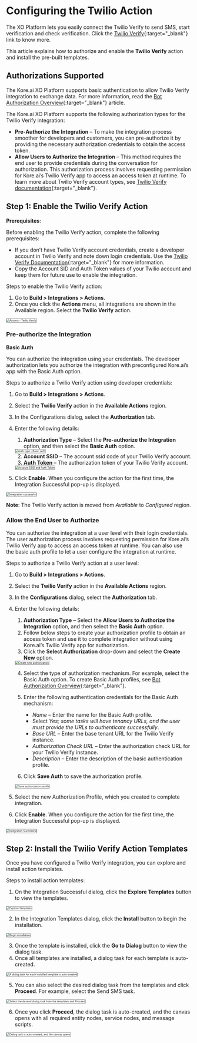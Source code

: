# **Configuring the Twilio Action**

The XO Platform lets you easily connect the Twilio Verify to send SMS, start verification and check verification. Click the [Twilio Verify](https://www.twilio.com/){:target="_blank"} link to know more.

This article explains how to authorize and enable the **Twilio Verify** action and install the pre-built templates.


## Authorizations Supported

The Kore.ai XO Platform supports basic authentication to allow Twilio Verify integration to exchange data. For more information, read the [Bot Authorization Overview](https://developer.kore.ai/docs/bots/advanced-topics/authorization/bot-authentication/){:target="_blank"} article.

The Kore.ai XO Platform supports the following authorization types for the Twilio Verify integration:

* **Pre-Authorize the Integration** – To make the integration process smoother for developers and customers, you can pre-authorize it by providing the necessary authorization credentials to obtain the access token.
* **Allow Users to Authorize the Integration** – This method requires the end user to provide credentials during the conversation for authorization. This authorization process involves requesting permission for Kore.ai’s Twilio Verify app to access an access token at runtime. To learn more about Twilio Verify account types, see [Twilio Verify documentation](https://www.twilio.com/docs/sms){:target="_blank"}.


## Step 1: Enable the Twilio Verify Action

**Prerequisites**:

Before enabling the Twilio Verify action, complete the following prerequisites:

* If you don’t have Twilio Verify account credentials, create a developer account in Twilio Verify and note down login credentials. Use the [Twilio Verify Documentation](https://www.twilio.com/docs/sms){:target="_blank"} for more information.
* Copy the Account SID and Auth Token values of your Twilio account and keep them for future use to enable the integration.

Steps to enable the Twilio Verify action:

1. Go to **Build > Integrations > Actions**.
2. Once you click the **Actions** menu, all integrations are shown in the Available region. Select the **Twilio Verify** action.  
<img src="../images/twilio-action-img1.png" alt="Actions - Twilio Verify" title="Actions - Twilio Verify" style="border: 1px solid gray;zoom:50%;"/>


### Pre-authorize the Integration

**Basic Auth**

You can authorize the integration using your credentials. The developer authorization lets you authorize the integration with preconfigured Kore.ai’s app with the Basic Auth option.

Steps to authorize a Twilio Verify action using developer credentials:

1. Go to **Build > Integrations > Actions**.
2. Select the **Twilio Verify** action in the **Available Actions** region.
3. In the Configurations dialog, select the **Authorization** tab.
4. Enter the following details:
    1. **Authorization Type** – Select the **Pre-authorize the Integration** option, and then select the **Basic Auth** option.  
    <img src="../images/twilio-action-img2.png" alt="Auth type - Basic auth" title="Auth type - Basic auth" style="border: 1px solid gray;zoom:50%;"/>

    2. **Account SSID** – The account ssid code of your Twilio Verify account.
    3. **Auth Token** – The authorization token of your Twilio Verify account.  
    <img src="../images/twilio-action-img3.png" alt="Account SSID and Auth Token" title="Account SSID and Auth Token" style="border: 1px solid gray;zoom:50%;"/>

5. Click **Enable**. When you configure the action for the first time, the Integration Successful pop-up is displayed.  
<img src="../images/twilio-action-img4.png" alt="Integration successful" title="Integration successful" style="border: 1px solid gray;zoom:50%;"/>

**Note**: The Twilio Verify action is moved from _Available_ to _Configured_ region.


### Allow the End User to Authorize

You can authorize the integration at a user level with their login credentials. The user authorization process involves requesting permission for Kore.ai’s Twilio Verify app to access an access token at runtime. You can also use the basic auth profile to let a user configure the integration at runtime.

Steps to authorize a Twilio Verify action at a user level:



1. Go to **Build > Integrations > Actions**.
2. Select the **Twilio Verify** action in the **Available Actions** region.
3. In the **Configurations** dialog, select the **Authorization** tab.
4. Enter the following details:
    1. **Authorization Type** – Select the **Allow Users to Authorize the Integration** option, and then select the **Basic Auth** option.
    2. Follow below steps to create your authorization profile to obtain an access token and use it to complete integration without using Kore.ai’s Twilio Verify app for authorization.
    3. Click the **Select Authorization** drop-down and select the **Create New** option.  
    <img src="../images/twilio-action-img5.png" alt="Create new authorization" title="Create new authorization" style="border: 1px solid gray;zoom:50%;"/>

    4. Select the type of authorization mechanism. For example, select the Basic Auth option. To create Basic Auth profiles, see [Bot Authorization Overview](https://developer.kore.ai/docs/bots/advanced-topics/authorization/bot-authentication/){:target="_blank"}.
    5. Enter the following authentication credentials for the Basic Auth mechanism:
        * _Name_ – Enter the name for the Basic Auth profile.
        * Select _Yes; some tasks will have tenancy URLs, and the user must provide the URLs to authenticate successfully_.
        * _Base URL_ – Enter the base tenant URL for the Twilio Verify instance.
        * _Authorization Check URL_ – Enter the authorization check URL for your Twilio Verify instance.
        * _Description_ – Enter the description of the basic authentication profile.

    6. Click **Save Auth** to save the authorization profile.  
    <img src="../images/twilio-action-img6.png" alt="Save authorization profile" title="Save authorization profile" style="border: 1px solid gray;zoom:50%;"/>

5. Select the new Authorization Profile, which you created to complete integration.
6. Click **Enable**. When you configure the action for the first time, the Integration Successful pop-up is displayed.  
<img src="../images/twilio-action-img7.png" alt="Integration Successful" title="Integration Successful" style="border: 1px solid gray;zoom:50%;"/>

## Step 2: Install the Twilio Verify Action Templates

Once you have configured a Twilio Verify integration, you can explore and install action templates.

Steps to install action templates:

1. On the Integration Successful dialog, click the **Explore Templates** button to view the templates.  
<img src="../images/twilio-action-img8.png" alt="Explore Templates" title="Explore Templates" style="border: 1px solid gray;zoom:50%;"/>

2. In the Integration Templates dialog, click the **Install** button to begin the installation.  
<img src="../images/twilio-action-img9.png" alt="Begin installation" title="Begin installation" style="border: 1px solid gray;zoom:50%;"/>

3. Once the template is installed, click the **Go to Dialog** button to view the dialog task.
4. Once all templates are installed, a dialog task for each template is auto-created.  
<img src="../images/twilio-action-img10.png" alt="A dialog task for each installed template is auto-created" title="A dialog task for each installed template is auto-created" style="border: 1px solid gray;zoom:50%;"/>

5. You can also select the desired dialog task from the templates and click **Proceed**. For example, select the Send SMS task.  
<img src="../images/twilio-action-img11.png" alt="Select the desired dialog task from the templates and Proceed" title="Select the desired dialog task from the templates and Proceed" style="border: 1px solid gray;zoom:50%;"/>

6. Once you click **Proceed**, the dialog task is auto-created, and the canvas opens with all required entity nodes, service nodes, and message scripts.  
<img src="../images/twilio-action-img12.png" alt="Dialog task is auto-created, and the canvas opens" title="Dialog task is auto-created, and the canvas opens" style="border: 1px solid gray;zoom:50%;"/>